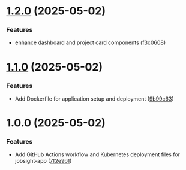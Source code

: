 # [1.2.0](https://github.com/wize-works/jobsight-app/compare/v1.1.0...v1.2.0) (2025-05-02)


### Features

* enhance dashboard and project card components ([f3c0608](https://github.com/wize-works/jobsight-app/commit/f3c060810f6d64b2bed02f2f7c6e2126a44c5687))

# [1.1.0](https://github.com/wize-works/jobsight-app/compare/v1.0.0...v1.1.0) (2025-05-02)


### Features

* Add Dockerfile for application setup and deployment ([9b99c63](https://github.com/wize-works/jobsight-app/commit/9b99c63c7acc95d9d914c54ca760c4fa8856b044))

# 1.0.0 (2025-05-02)


### Features

* Add GitHub Actions workflow and Kubernetes deployment files for jobsight-app ([7f2e9b1](https://github.com/wize-works/jobsight-app/commit/7f2e9b1f6f28ec5824d8d08f48a500ab562fcf45))
